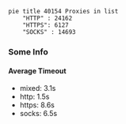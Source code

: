 
```mermaid
pie title 40154 Proxies in list
    "HTTP" : 24162
    "HTTPS": 6127
    "SOCKS" : 14693
```

### Some Info
#### Average Timeout

- mixed: 3.1s
- http: 1.5s
- https: 8.6s
- socks: 6.5s